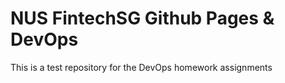 # NUS FintechSG Github Pages & DevOps
This is a test repository for the DevOps homework assignments
